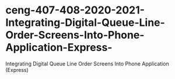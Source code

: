 # ceng-407-408-2020-2021-Integrating-Digital-Queue-Line-Order-Screens-Into-Phone-Application-Express-
Integrating Digital Queue Line Order Screens Into Phone Application (Express)
